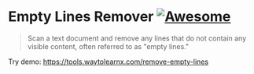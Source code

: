 # Empty Lines Remover [![Awesome](https://cdn.rawgit.com/sindresorhus/awesome/d7305f38d29fed78fa85652e3a63e154dd8e8829/media/badge.svg)](https://github.com/sindresorhus/awesome)

>Scan a text document and remove any lines that do not contain any visible content, often referred to as "empty lines."

Try demo: https://tools.waytolearnx.com/remove-empty-lines
